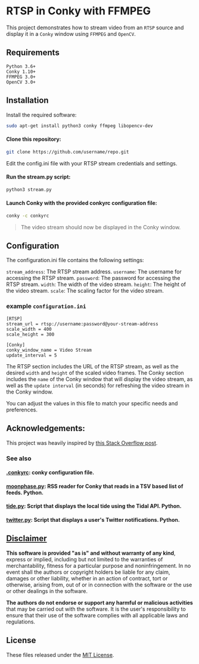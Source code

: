 # RTSP in Conky with FFMPEG
This project demonstrates how to stream video from an `RTSP` source and display it in a `Conky` window using `FFMPEG` and `OpenCV`.

## Requirements
```
Python 3.6+
Conky 1.10+
FFMPEG 3.0+
OpenCV 3.0+
```

## Installation
Install the required software:

```bash
sudo apt-get install python3 conky ffmpeg libopencv-dev
```
#### Clone this repository:
```bash
git clone https://github.com/username/repo.git
```

Edit the config.ini file with your RTSP stream credentials and settings.

#### Run the stream.py script:

```bash
python3 stream.py
```

#### Launch Conky with the provided conkyrc configuration file:

```bash
conky -c conkyrc
```

> The video stream should now be displayed in the Conky window.

## Configuration
The configuration.ini file contains the following settings:

`stream_address`: The RTSP stream address.
`username`: The username for accessing the RTSP stream.
`password`: The password for accessing the RTSP stream.
`width`: The width of the video stream.
`height`: The height of the video stream.
`scale`: The scaling factor for the video stream.

### example `configuration.ini`

```
[RTSP]
stream_url = rtsp://username:password@your-stream-address
scale_width = 400
scale_height = 300

[Conky]
conky_window_name = Video Stream
update_interval = 5
```

The RTSP section includes the URL of the RTSP stream, as well as the desired `width` and `height` of the scaled video frames. The Conky section includes the `name` of the Conky window that will display the video stream, as well as the `update interval` (in seconds) for refreshing the video stream in the Conky window.

You can adjust the values in this file to match your specific needs and preferences.

## Acknowledgements:
This project was heavily inspired by [this Stack Overflow post](https://stackoverflow.com/questions/42166489/day-of-the-week-in-feb-2017/42166510#42166510).

### See also
#### [.conkyrc](https://github.com/apple-fritter/conky.conkyrc): conky configuration file.
#### [moonphase.py](https://github.com/apple-fritter/conky.moonphase.py): RSS reader for Conky that reads in a TSV based list of feeds. Python.
#### [tide.py](https://github.com/apple-fritter/conky.tide.py): Script that displays the local tide using the Tidal API. Python.
#### [twitter.py](https://github.com/apple-fritter/conky.twitter.py): Script that displays a user's Twitter notifications. Python.


## [Disclaimer](DISCLAIMER)
**This software is provided "as is" and without warranty of any kind**, express or implied, including but not limited to the warranties of merchantability, fitness for a particular purpose and noninfringement. In no event shall the authors or copyright holders be liable for any claim, damages or other liability, whether in an action of contract, tort or otherwise, arising from, out of or in connection with the software or the use or other dealings in the software.

**The authors do not endorse or support any harmful or malicious activities** that may be carried out with the software. It is the user's responsibility to ensure that their use of the software complies with all applicable laws and regulations.

## License

These files released under the [MIT License](LICENSE).
